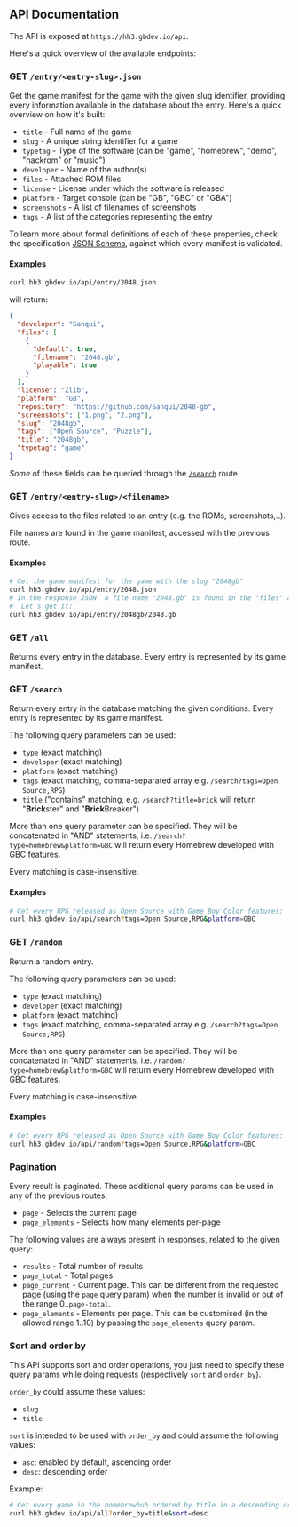 ## API Documentation

The API is exposed at `https://hh3.gbdev.io/api`.

Here's a quick overview of the available endpoints:

### GET `/entry/<entry-slug>.json`

Get the game manifest for the game with the given slug identifier, providing every information available in the database about the entry. Here's a quick overview on how it's built:

- `title` - Full name of the game
- `slug` - A unique string identifier for a game
- `typetag` - Type of the software (can be "game", "homebrew", "demo", "hackrom" or "music")
- `developer` - Name of the author(s)
- `files` - Attached ROM files
- `license` - License under which the software is released
- `platform` - Target console (can be "GB", "GBC" or "GBA")
- `screenshots` - A list of filenames of screenshots
- `tags` - A list of the categories representing the entry

To learn more about formal definitions of each of these properties, check the specification [JSON Schema](https://github.com/gbdev/database/blob/master/game-schema-d3.json), against which every manifest is validated.

#### Examples

```bash
curl hh3.gbdev.io/api/entry/2048.json
```

will return:

```json
{
  "developer": "Sanqui",
  "files": [
    {
      "default": true,
      "filename": "2048.gb",
      "playable": true
    }
  ],
  "license": "Zlib",
  "platform": "GB",
  "repository": "https://github.com/Sanqui/2048-gb",
  "screenshots": ["1.png", "2.png"],
  "slug": "2048gb",
  "tags": ["Open Source", "Puzzle"],
  "title": "2048gb",
  "typetag": "game"
}
```

_Some_ of these fields can be queried through the [`/search`](#get-search) route.

### GET `/entry/<entry-slug>/<filename>`

Gives access to the files related to an entry (e.g. the ROMs, screenshots,..).

File names are found in the game manifest, accessed with the previous route.

#### Examples

```bash
# Get the game manifest for the game with the slug "2048gb"
curl hh3.gbdev.io/api/entry/2048.json
# In the response JSON, a file name "2048.gb" is found in the "files" array, as a playable ROM
#  Let's get it:
curl hh3.gbdev.io/api/entry/2048gb/2048.gb
```

### GET `/all`

Returns every entry in the database. Every entry is represented by its game manifest.

### GET `/search`

Return every entry in the database matching the given conditions. Every entry is represented by its game manifest.

The following query parameters can be used:

- `type` (exact matching)
- `developer` (exact matching)
- `platform` (exact matching)
- `tags` (exact matching, comma-separated array e.g. `/search?tags=Open Source,RPG`)
- `title` ("contains" matching, e.g. `/search?title=brick` will return "**Brick**ster" and "**Brick**Breaker")

More than one query parameter can be specified. They will be concatenated in "AND" statements, i.e. `/search?type=homebrew&platform=GBC` will return every Homebrew developed with GBC features.

Every matching is case-insensitive.

#### Examples

```bash
# Get every RPG released as Open Source with Game Boy Color features:
curl hh3.gbdev.io/api/search?tags=Open Source,RPG&platform=GBC
```

### GET `/random`

Return a random entry.

The following query parameters can be used:

- `type` (exact matching)
- `developer` (exact matching)
- `platform` (exact matching)
- `tags` (exact matching, comma-separated array e.g. `/search?tags=Open Source,RPG`)

More than one query parameter can be specified. They will be concatenated in "AND" statements, i.e. `/random?type=homebrew&platform=GBC` will return every Homebrew developed with GBC features.

Every matching is case-insensitive.

#### Examples

```bash
# Get every RPG released as Open Source with Game Boy Color features:
curl hh3.gbdev.io/api/random?tags=Open Source,RPG&platform=GBC
```

### Pagination

Every result is paginated. These additional query params can be used in any of the previous routes:

- `page` - Selects the current page
- `page_elements` - Selects how many elements per-page

The following values are always present in responses, related to the given query:

- `results` - Total number of results
- `page_total` - Total pages
- `page_current` - Current page. This can be different from the requested page (using the `page` query param) when the number is invalid or out of the range 0..`page-total`.
- `page_elements` - Elements per page. This can be customised (in the allowed range 1..10) by passing the `page_elements` query param.

### Sort and order by

This API supports sort and order operations, you just need to specify these query params while doing requests (respectively `sort` and `order_by`).

`order_by` could assume these values:

- `slug`
- `title`

`sort` is intended to be used with `order_by` and could assume the following values:

- `asc`: enabled by default, ascending order
- `desc`: descending order

Example:

```bash
# Get every game in the homebrewhub ordered by title in a descending order:
curl hh3.gbdev.io/api/all?order_by=title&sort=desc
```
